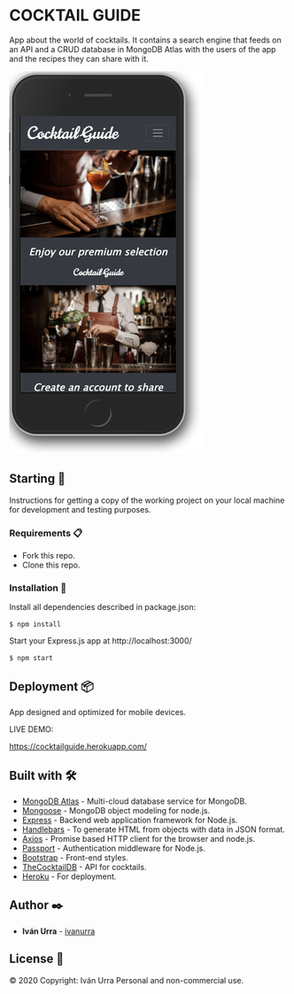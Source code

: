 # COCKTAIL GUIDE

App about the world of cocktails. It contains a search engine that feeds on an API and a CRUD database in MongoDB Atlas with the users of the app and the recipes they can share with it.

![Screenshot](screenshot.png)

## Starting 🚀

Instructions for getting a copy of the working project on your local machine for development and testing purposes.

### Requirements 📋

* Fork this repo.
* Clone this repo.

### Installation 🔧

Install all dependencies described in package.json:

```
$ npm install
```

Start your Express.js app at http://localhost:3000/

```
$ npm start
```

## Deployment 📦

App designed and optimized for mobile devices.

LIVE DEMO:

https://cocktailguide.herokuapp.com/

## Built with 🛠️

* [MongoDB Atlas](https://www.mongodb.com/cloud/atlas) - Multi-cloud database service for MongoDB.
* [Mongoose](https://mongoosejs.com/) - MongoDB object modeling for node.js.
* [Express](https://expressjs.com/) - Backend web application framework for Node.js.
* [Handlebars](https://handlebarsjs.com/) - To generate HTML from objects with data in JSON format.
* [Axios](https://www.npmjs.com/package/axios) - Promise based HTTP client for the browser and node.js.
* [Passport](https://www.npmjs.com/package/passport) - Authentication middleware for Node.js.
* [Bootstrap](https://getbootstrap.com/) - Front-end styles.
* [TheCocktailDB](https://www.thecocktaildb.com/api.php) - API for cocktails.
* [Heroku](https://www.heroku.com/) - For deployment.

## Author ✒️

* **Iván Urra** - [ivanurra](https://github.com/ivanurra)

## License 📄

© 2020 Copyright: Iván Urra
Personal and non-commercial use.
